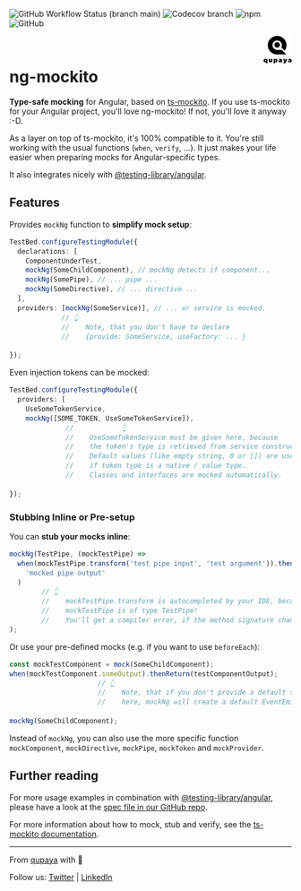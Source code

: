 ![GitHub Workflow Status (branch main)](https://img.shields.io/github/workflow/status/qupaya/ng-mockito/CI/main) ![Codecov branch](https://img.shields.io/codecov/c/github/qupaya/ng-mockito/main) ![npm](https://img.shields.io/npm/v/ng-mockito) ![GitHub](https://img.shields.io/github/license/qupaya/ng-mockito)

<img src="https://raw.githubusercontent.com/qupaya/assets/master/logo/logo-full.svg" alt="dark qupaya logo with font" width="50" align="right">

<br>

# ng-mockito

**Type-safe mocking** for Angular, based on [ts-mockito](https://github.com/NagRock/ts-mockito). If you use ts-mockito for your Angular project, you'll love ng-mockito! If not, you'll love it anyway :-D.

As a layer on top of ts-mockito, it's 100% compatible to it. You're still working with the usual functions (`when`, `verify`, ...).
It just makes your life easier when preparing mocks for Angular-specific types.

It also integrates nicely with [@testing-library/angular](https://github.com/testing-library/angular-testing-library).

## Features

Provides `mockNg` function to **simplify mock setup**:

<!-- prettier-ignore -->
```typescript
TestBed.configureTestingModule({
  declarations: [
    ComponentUnderTest,
    mockNg(SomeChildComponent), // mockNg detects if component...
    mockNg(SomePipe), // ... pipe ...
    mockNg(SomeDirective), // ... directive ...
  ],
  providers: [mockNg(SomeService)], // ... or service is mocked.
             // 👆️
             //    Note, that you don't have to declare
             //    {provide: SomeService, useFactory: ... }

});
```

Even injection tokens can be mocked:

<!-- prettier-ignore -->
```typescript
TestBed.configureTestingModule({
  providers: [
    UseSomeTokenService,
    mockNg([SOME_TOKEN, UseSomeTokenService]),
              //            👆️
              //    UseSomeTokenService must be given here, because
              //    the token's type is retrieved from service constructor.
              //    Default values (like empty string, 0 or []) are used,
              //    if token type is a native / value type.
              //    Classes and interfaces are mocked automatically.

});
```

### Stubbing Inline or Pre-setup

You can **stub your mocks inline**:

<!-- prettier-ignore -->
```typescript
mockNg(TestPipe, (mockTestPipe) =>
  when(mockTestPipe.transform('test pipe input', 'test argument')).thenReturn(
    'mocked pipe output'
  )
        // 👆️
        //    mockTestPipe.transform is autocompleted by your IDE, because
        //    mockTestPipe is of type TestPipe!
        //    You'll get a compiler error, if the method signature changes.
);
```

Or use your pre-defined mocks (e.g. if you want to use `beforeEach`):

<!-- prettier-ignore -->
```typescript
const mockTestComponent = mock(SomeChildComponent);
when(mockTestComponent.someOutput).thenReturn(testComponentOutput);
                      // 👆️
                      //    Note, that if you don't provide a default stub for someOutput
                      //    here, mockNg will create a default EventEmitter stub for you.

mockNg(SomeChildComponent);
```

Instead of `mockNg`, you can also use the more specific function `mockComponent`, `mockDirective`, `mockPipe`, `mockToken` and `mockProvider`.

## Further reading

For more usage examples in combination with [@testing-library/angular](https://github.com/testing-library/angular-testing-library), please have a look at the [spec file in our GitHub repo](https://github.com/qupaya/ng-mockito/blob/main/libs/ng-mockito/integration/src/lib/integration-test.spec.ts).

For more information about how to mock, stub and verify, see the [ts-mockito documentation](https://github.com/NagRock/ts-mockito).

---

From [qupaya](https://www.qupaya.com/) with 🖤️

Follow us: [Twitter](twitter.com/qupaya) | [LinkedIn](linkedin.com/company/qupaya)
